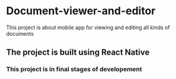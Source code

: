 
# Document-viewer-and-editor
This project is about mobile app for viewing and editing all kinds of documents
## The project is built using React Native 
### This project is in final stages of developement
